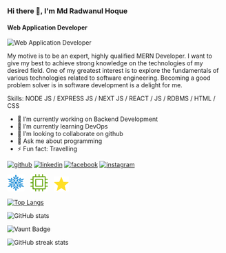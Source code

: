 ### Hi there 👋, I'm Md Radwanul Hoque
#### Web Application Developer
![Web Application Developer](https://media.licdn.com/dms/image/v2/D5616AQGI17-BcuJ9ng/profile-displaybackgroundimage-shrink_350_1400/profile-displaybackgroundimage-shrink_350_1400/0/1661571443755?e=1747872000&v=beta&t=i63JZG1n4CF5SgFzBS2NjPRMVrkicDpw_bIU6vOpsb8)

My motive  is to be an expert, highly qualified MERN Developer. I want to give my best to achieve strong knowledge on the technologies of my desired field. One of my greatest interest is to explore the fundamentals of various technologies related to software engineering. Becoming a good problem solver is in software development is a delight for me.

Skills: NODE JS / EXPRESS JS / NEXT JS / REACT / JS / RDBMS / HTML / CSS

- 🔭 I’m currently working on Backend Development 
- 🌱 I’m currently learning DevOps 
- 👯 I’m looking to collaborate on github 
- 💬 Ask me about programming 
- ⚡ Fun fact: Travelling 


[<img src='https://cdn.jsdelivr.net/npm/simple-icons@3.0.1/icons/github.svg' alt='github' height='40'>](https://github.com/hoqradwan)  [<img src='https://cdn.jsdelivr.net/npm/simple-icons@3.0.1/icons/linkedin.svg' alt='linkedin' height='40'>](https://www.linkedin.com/in/https://www.linkedin.com/in/hoqradwan//)  [<img src='https://cdn.jsdelivr.net/npm/simple-icons@3.0.1/icons/facebook.svg' alt='facebook' height='40'>](https://www.facebook.com/https://www.facebook.com/hoqradwan)  [<img src='https://cdn.jsdelivr.net/npm/simple-icons@3.0.1/icons/instagram.svg' alt='instagram' height='40'>](https://www.instagram.com/https://www.instagram.com/hmdradwanul//)  

<a href='https://archiveprogram.github.com/'><img src='https://raw.githubusercontent.com/acervenky/animated-github-badges/master/assets/acbadge.gif' width='40' height='40'></a> <a href='https://docs.github.com/en/developers'><img src='https://raw.githubusercontent.com/acervenky/animated-github-badges/master/assets/devbadge.gif' width='40' height='40'></a> <a href='https://stars.github.com/'><img src='https://raw.githubusercontent.com/acervenky/animated-github-badges/master/assets/starbadge.gif' width='35' height='35'></a> 

[![Top Langs](https://github-readme-stats.vercel.app/api/top-langs/?username=hoqradwan)](https://github.com/anuraghazra/github-readme-stats)

![GitHub stats](https://github-readme-stats.vercel.app/api?username=hoqradwan&show_icons=true&count_private=true)  

![Vaunt Badge](https://api.vaunt.dev/v1/github/entities/hoqradwan/contributions?format=svg&private=true)  

![GitHub streak stats](https://streak-stats.demolab.com/?user=hoqradwan)  

